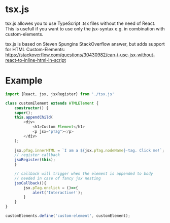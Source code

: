 # tsx.js

tsx.js allowes you to use TypeScript .tsx files without the need of React. This is usefull if you want to use only the jsx-syntax e.g. in combination with custom-elements.

tsx.js is based on Steven Spungins StackOverflow answer, but adds support for HTML Custom-Elements:
https://stackoverflow.com/questions/30430982/can-i-use-jsx-without-react-to-inline-html-in-script


# Example

``` typescript
import {React, jsx, jsxRegister} from './tsx.js'

class customElement extends HTMLElement {
    constructor() {
    super();
    this.appendChild(
        <div>
            <h1>Custom Element</h1>
            <p jsx="pTag"></p>
        </div>
    );
    
    jsx.pTag.innerHTML = `I am a ${jsx.pTag.nodeName}-tag. Click me!`;
    // register callback
    jsxRegister(this);
    }

    // callback will trigger when the element is appended to body
    // needed in case of fancy jsx nesting
    jsxCallback(){
        jsx.pTag.onclick = ()=>{
            alert('Interactive!');
        }
    }
}

customElements.define('custom-element', customElement);

```
